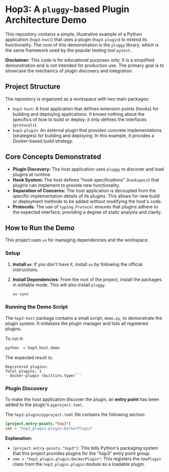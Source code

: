 # Hop3: A `pluggy`-based Plugin Architecture Demo

This repository contains a simple, illustrative example of a Python application (`hop3-host`) that uses a plugin (`hop3-plugin`) to extend its functionality. The core of this demonstration is the `pluggy` library, which is the same framework used by the popular testing tool `pytest`.

**Disclaimer:** This code is for educational purposes only. It is a simplified demonstration and is not intended for production use. The primary goal is to showcase the mechanics of plugin discovery and integration.

## Project Structure

The repository is organized as a workspace with two main packages:

*   `hop3-host`: A host application that defines extension points (hooks) for building and deploying applications. It knows nothing about the specifics of *how* to build or deploy; it only defines the interfaces (`protocols`).
*   `hop3-plugin`: An external plugin that provides concrete implementations (strategies) for building and deploying. In this example, it provides a Docker-based build strategy.

## Core Concepts Demonstrated

*   **Plugin Discovery:** The host application uses `pluggy` to discover and load plugins at runtime.
*   **Hook System:** The host defines "hook specifications" (`hookspecs`) that plugins can implement to provide new functionality.
*   **Separation of Concerns:** The host application is decoupled from the specific implementation details of its plugins. This allows for new build or deployment methods to be added without modifying the host's code.
*   **Protocols:** The use of `typing.Protocol` ensures that plugins adhere to the expected interface, providing a degree of static analysis and clarity.

## How to Run the Demo

This project uses `uv` for managing dependencies and the workspace.

### Setup

1.  **Install `uv`**: If you don't have it, install `uv` by following the official instructions.
2.  **Install Dependencies**: From the root of the project, install the packages in editable mode. This will also install `pluggy`.

    ```bash
    uv sync
    ```

### Running the Demo Script

The `hop3-host` package contains a small script, `demo.py`, to demonstrate the plugin system. It initializes the plugin manager and lists all registered plugins.

To run it:

```bash
python -m hop3_host.demo
```

The expected result is:

```
Registered plugins:
Total plugins: 1
- docker-plugin (builtins.type)```
```

### Plugin Discovery

To make the host application discover the plugin, an **entry point** has been added to the plugin's `pyproject.toml`.

The `hop3-plugin/pyproject.toml` file contains the following section:

```toml
[project.entry-points."hop3"]
smo = "hop3_plugin.plugin:DockerPlugin"
```

**Explanation:**

*   `[project.entry-points."hop3"]`: This tells Python's packaging system that this project provides plugins for the "hop3" entry point group.
*   `smo = "hop3_plugin.plugin:DockerPlugin"`: This registers the `SmoPlugin` class from the `hop3_plugin.plugin` module as a loadable plugin.
